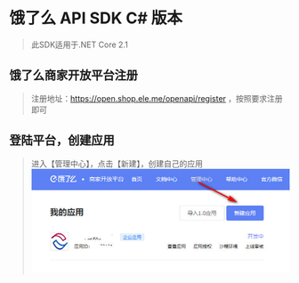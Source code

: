 # 饿了么 API SDK C# 版本
>此SDK适用于.NET Core 2.1
>
## 饿了么商家开放平台注册
>注册地址：https://open.shop.ele.me/openapi/register ，按照要求注册即可
>
## 登陆平台，创建应用
>进入【管理中心】，点击【新建】，创建自己的应用
![image](https://github.com/xuliang5114923/elm/blob/master/2019-09-17_162031.jpg)
